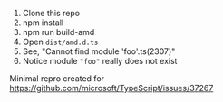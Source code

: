 1. Clone this repo
1. npm install
1. npm run build-amd
1. Open `dist/amd.d.ts`
1. See, "Cannot find module 'foo'.ts(2307)"
1. Notice module `"foo"` really does not exist

Minimal repro created for https://github.com/microsoft/TypeScript/issues/37267